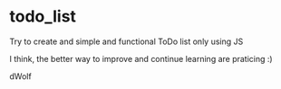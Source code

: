 # todo_list
Try to create and simple and functional ToDo list only using JS

I think, the better way to improve and continue learning are praticing :)

dWolf
